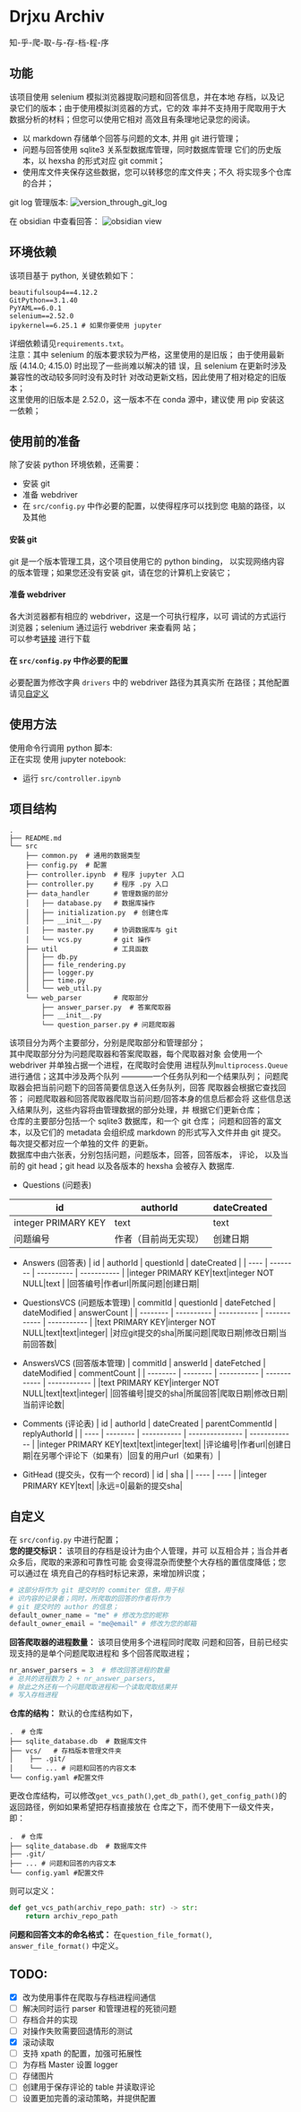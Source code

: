 # Drjxu Archiv
知-乎-爬-取-与-存-档-程-序


## 功能
该项目使用 selenium 模拟浏览器提取问题和回答信息，并在本地
存档，以及记录它们的版本；由于使用模拟浏览器的方式，它的效
率并不支持用于爬取用于大数据分析的材料；但您可以使用它相对
高效且有条理地记录您的阅读。<br>
 - 以 markdown 存储单个回答与问题的文本, 并用 git 进行管理；
 - 问题与回答使用 sqlite3 关系型数据库管理，同时数据库管理
   它们的历史版本，以 hexsha 的形式对应 git commit；
 - 使用库文件夹保存这些数据，您可以转移您的库文件夹；不久
   将实现多个仓库的合并；


git log 管理版本:
![version_through_git_log](https://github.com/Ywatcher/drjxv_archiv/assets/93801008/9bcdf74d-d982-4d04-8b38-512017e4f22a)


在 obsidian 中查看回答：
![obsidian view](https://github.com/Ywatcher/drjxv_archiv/assets/93801008/5da0559f-374b-4dc1-9109-3ca0c2019cc6)


## 环境依赖
该项目基于 python, 关键依赖如下：
```
beautifulsoup4==4.12.2
GitPython==3.1.40
PyYAML==6.0.1
selenium==2.52.0
ipykernel==6.25.1 # 如果你要使用 jupyter
```
详细依赖请见`requirements.txt`。<br>
注意：其中 selenium 的版本要求较为严格，这里使用的是旧版；
由于使用最新版 (4.14.0; 4.15.0) 时出现了一些尚难以解决的错
误，且 selenium 在更新时涉及兼容性的改动较多同时没有及时针
对改动更新文档，因此使用了相对稳定的旧版本；<br>
这里使用的旧版本是 2.52.0，这一版本不在 conda 源中，建议使
用 pip 安装这一依赖；

## 使用前的准备
除了安装 python 环境依赖，还需要：
- 安装 git
- 准备 webdriver
- 在 `src/config.py` 中作必要的配置，以使得程序可以找到您
	电脑的路径，以及其他 

#### 安装 git 
git 是一个版本管理工具，这个项目使用它的 python binding，
以实现网络内容的版本管理；如果您还没有安装
git，请在您的计算机上安装它；

#### 准备 webdriver
各大浏览器都有相应的 webdriver，这是一个可执行程序，以可
调试的方式运行浏览器；selenium 通过运行 webdriver 来查看网
站；<br>
可以参考[链接](https://www.selenium.dev/documentation/webdriver/troubleshooting/errors/driver_location/#download-the-driver)
进行下载

#### 在 `src/config.py` 中作必要的配置
必要配置为修改字典 `drivers` 中的 webdriver 路径为其真实所
在路径；其他配置请见[自定义](#自定义)

## 使用方法
使用命令行调用 python 脚本: <br>
正在实现
使用 jupyter notebook:<br>
- 运行 `src/controller.ipynb` 

## 项目结构
```
.
├── README.md
└── src
    ├── common.py  # 通用的数据类型
    ├── config.py  # 配置
    ├── controller.ipynb  # 程序 jupyter 入口
    ├── controller.py     # 程序 .py 入口
    ├── data_handler      # 管理数据的部分
    │   ├── database.py   # 数据库操作
    │   ├── initialization.py  # 创建仓库
    │   ├── __init__.py   
    │   ├── master.py     # 协调数据库与 git
    │   └── vcs.py        # git 操作
    ├── util              # 工具函数
    │   ├── db.py
    │   ├── file_rendering.py
    │   ├── logger.py
    │   ├── time.py
    │   └── web_util.py
    └── web_parser        # 爬取部分
        ├── answer_parser.py  # 答案爬取器
        ├── __init__.py   
        └── question_parser.py # 问题爬取器

```
该项目分为两个主要部分，分别是爬取部分和管理部分；<br>
其中爬取部分分为问题爬取器和答案爬取器，每个爬取器对象
会使用一个 webdriver 并单独占据一个进程，在爬取时会使用
进程队列`multiprocess.Queue`进行通信；这其中涉及两个队列
————一个任务队列和一个结果队列；
问题爬取器会把当前问题下的回答简要信息送入任务队列，回答
爬取器会根据它查找回答；
问题爬取器和回答爬取器爬取当前问题/回答本身的信息后都会将
这些信息送入结果队列，这些内容将由管理数据的部分处理，并
根据它们更新仓库；<br>
仓库的主要部分包括一个 sqlite3 数据库，和一个 git 仓库；
问题和回答的富文本，以及它们的 metadata 会组织成 markdown
的形式写入文件并由 git 提交。每次提交都对应一个单独的文件
的更新。<br>
数据库中由六张表，分别包括问题，问题版本，回答，回答版本，
评论，
以及当前的 git head；git head 以及各版本的 hexsha 会被存入
数据库.<br>
- Questions (问题表)

| id   | authorId | dateCreated |
| ---- | -------- | ----------- |
|integer PRIMARY KEY|text|text|
|问题编号|作者（目前尚无实现）|创建日期|

- Answers (回答表)
| id   | authorId | questionId | dateCreated |
| ---- | -------- | ---------- | ----------- |
|integer PRIMARY KEY|text|integer NOT NULL|text |
|回答编号|作者url|所属问题|创建日期|

- QuestionsVCS (问题版本管理)
| commitId | questionId | dateFetched | dateModified | answerCount |
| -------- | ---------- | ----------- | ------------ | ----------- |
|text PRIMARY KEY|interger NOT NULL|text|text|integer|
|对应git提交的sha|所属问题|爬取日期|修改日期|当前回答数|

- AnswersVCS (回答版本管理)
| commitId | answerId | dateFetched | dateModified | commentCount |
| -------- | -------- | ----------- | ------------ | ------------ |
|text PRIMARY KEY|interger NOT NULL|text|text|integer|
|回答编号|提交的sha|所属回答|爬取日期|修改日期|当前评论数|

- Comments (评论表)
| id   | authorId | dateCreated | parentCommentId | replyAuthorId |
| ---- | -------- | ----------- | --------------- | ------------- |
|integer PRIMARY KEY|text|text|integer|text|
|评论编号|作者url|创建日期|在另哪个评论下（如果有）|回复的用户url（如果有）|

- GitHead (提交头，仅有一个 record)
| id   | sha  |
| ---- | ---- |
|integer PRIMARY KEY|text|
|永远=0|最新的提交sha|

## 自定义
在 `src/config.py` 中进行配置；<br>
**您的提交标识：**
该项目的存档是设计为由个人管理，并可
以互相合并；当合并者众多后，爬取的来源和可靠性可能
会变得混杂而使整个大存档的置信度降低；您可以通过在
填充自己的存档时标记来源，来增加辨识度；
```python
# 这部分将作为 git 提交时的 commiter 信息，用于标
# 识内容的记录者；同时，所爬取的回答的作者将作为
# git 提交时的 author 的信息；
default_owner_name = "me" # 修改为您的昵称
default_owner_email = "me@email" # 修改为您的邮箱
```
**回答爬取器的进程数量：**
该项目使用多个进程同时爬取
问题和回答，目前已经实现支持的是单个问题爬取进程和
多个回答爬取进程；
```python
nr_answer_parsers = 3  # 修改回答进程的数量
# 总共的进程数为 2 + nr_answer_parsers,
# 除此之外还有一个问题爬取进程和一个读取爬取结果并
# 写入存档进程
```
**仓库的结构：**
默认的仓库结构如下，
```
.  # 仓库
├── sqlite_database.db  # 数据库文件
├── vcs/   # 存档版本管理文件夹
│    ├── .git/
│    └── ... # 问题和回答的内容文本
└── config.yaml #配置文件

```

更改仓库结构，可以修改`get_vcs_path()`,`get_db_path()`,
`get_config_path()`的返回路径，例如如果希望把存档直接放在
仓库之下，而不使用下一级文件夹，即：
```
.  # 仓库
├── sqlite_database.db  # 数据库文件
├── .git/
├── ... # 问题和回答的内容文本
└── config.yaml #配置文件

```
则可以定义：
```python
def get_vcs_path(archiv_repo_path: str) -> str:
    return archiv_repo_path 
```
**问题和回答文本的命名格式：**
在`question_file_format()`, `answer_file_format()`
中定义。
## TODO:
 - [x] 改为使用事件在爬取与存档进程间通信 
 - [ ] 解决同时运行 parser 和管理进程的死锁问题
 - [ ] 存档合并的实现
 - [ ] 对操作失败需要回退情形的测试
 - [x] 滚动读取
 - [ ] 支持 xpath 的配置，加强可拓展性
 - [ ] 为存档 Master 设置 logger
 - [ ] 存储图片
 - [ ] 创建用于保存评论的 table 并读取评论 
 - [ ] 设置更加完善的滚动策略，并提供配置
